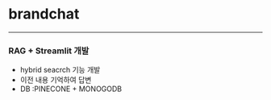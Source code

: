 # brandchat

---
### RAG + Streamlit 개발
- hybrid seacrch 기능 개발
- 이전 내용 기억하여 답변
- DB :PINECONE + MONOGODB
